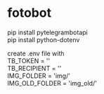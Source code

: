 # fotobot

pip install pytelegrambotapi   
pip install python-dotenv

create .env file with   
TB_TOKEN = '<token>'   
TB_RECIPIENT = '<identifier>'   
IMG_FOLDER = 'img/'   
IMG_OLD_FOLDER = 'img_old/'
